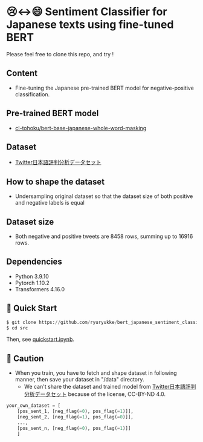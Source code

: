 # 😢<->😄 Sentiment Classifier for Japanese texts using fine-tuned BERT

Please feel free to clone this repo, and try ! 

## Content
- Fine-tuning the Japanese pre-trained BERT model for negative-positive classification.
## Pre-trained BERT model
- [cl-tohoku/bert-base-japanese-whole-word-masking](https://huggingface.co/cl-tohoku/bert-base-japanese-whole-word-masking)
## Dataset
- [Twitter日本語評判分析データセット](https://www.db.info.gifu-u.ac.jp/sentiment_analysis/)
## How to shape the dataset
- Undersampling original dataset so that the dataset size of both positive and negative labels is equal
## Dataset size
- Both negative and positive tweets are 8458 rows, summing up to 16916 rows.
## Dependencies
- Python 3.9.10
- Pytorch 1.10.2
- Transformers 4.16.0
## 🚀 Quick Start

 ```python
 $ git clone https://github.com/ryuryukke/bert_japanese_sentiment_classifier.git
 $ cd src
 ```
 Then, see [quickstart.ipynb](https://github.com/ryuryukke/bert_japanese_sentiment_classifier/blob/master/src/quickstart.ipynb).

## 🚨 Caution
- When you train, you have to fetch and shape dataset in following manner, then save your dataset in "/data" directory.
    - We can't share the dataset and trained model from [Twitter日本語評判分析データセット](https://www.db.info.gifu-u.ac.jp/sentiment_analysis/) because of the license, CC-BY-ND 4.0.

```python
your_own_dataset = [
    [pos_sent_1, [neg_flag(=0), pos_flag(=1)]],
    [neg_sent_2, [neg_flag(=1), pos_flag(=0)]],
    ...,
    [pos_sent_n, [neg_flag(=0), pos_flag(=1)]]
    ]
```



